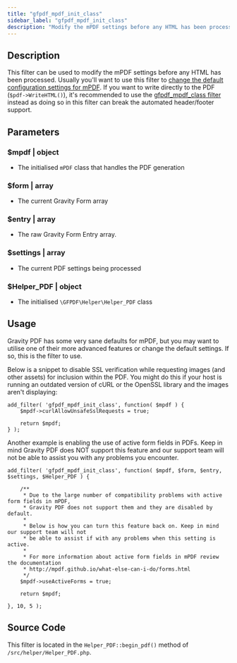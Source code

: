 ```yaml
---
title: "gfpdf_mpdf_init_class"
sidebar_label: "gfpdf_mpdf_init_class"
description: "Modify the mPDF settings before any HTML has been processed. Usually you'll want to use this filter to change the default configuration settings for mPDF."
---
```


## Description 

This filter can be used to modify the mPDF settings before any HTML has been processed. Usually you'll want to use this filter to [change the default configuration settings for mPDF](https://github.com/mpdf/mpdf/blob/development/src/Config/ConfigVariables.php). If you want to write directly to the PDF (`$pdf->WriteHTML()`), it's recommended to use the [gfpdf_mpdf_class filter](gfpdf_mpdf_class.md) instead as doing so in this filter can break the automated header/footer support. 

## Parameters 

### $mpdf | object
*  The initialised `mPDF` class that handles the PDF generation

### $form | array
*  The current Gravity Form array

### $entry | array 
*  The raw Gravity Form Entry array.

### $settings | array
*  The current PDF settings being processed

### $Helper_PDF | object
*  The initialised `\GFPDF\Helper\Helper_PDF` class

## Usage 

Gravity PDF has some very sane defaults for mPDF, but you may want to utilise one of their more advanced features or change the default settings. If so, this is the filter to use. 

Below is a snippet to disable SSL verification while requesting images (and other assets) for inclusion within the PDF. You might do this if your host is running an outdated version of cURL or the OpenSSL library and the images aren't displaying:

```.language-php 
add_filter( 'gfpdf_mpdf_init_class', function( $mpdf ) {
	$mpdf->curlAllowUnsafeSslRequests = true;

	return $mpdf;
} );
```

Another example is enabling the use of active form fields in PDFs. Keep in mind Gravity PDF does NOT support this feature and our support team will not be able to assist you with any problems you encounter.

```.language-php 
add_filter( 'gfpdf_mpdf_init_class', function( $mpdf, $form, $entry, $settings, $Helper_PDF ) {

	/**
	 * Due to the large number of compatibility problems with active form fields in mPDF,
	 * Gravity PDF does not support them and they are disabled by default.
	 *
	 * Below is how you can turn this feature back on. Keep in mind our support team will not
	 * be able to assist if with any problems when this setting is active.
	 *
	 * For more information about active form fields in mPDF review the documentation
	 * http://mpdf.github.io/what-else-can-i-do/forms.html
	 */
	$mpdf->useActiveForms = true;

	return $mpdf;

}, 10, 5 );
```

## Source Code 

This filter is located in the `Helper_PDF::begin_pdf()` method of `/src/helper/Helper_PDF.php`.